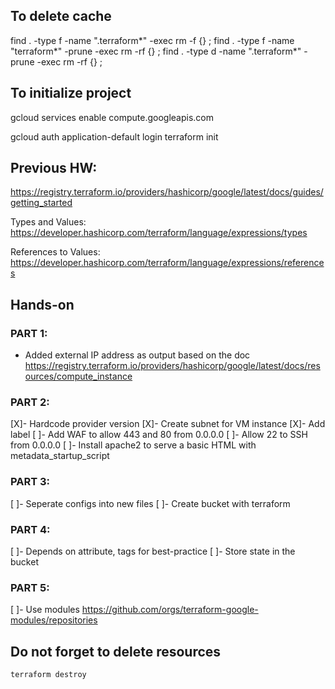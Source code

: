 ## To delete cache

find . -type f -name ".terraform*" -exec rm -f {} \;
find . -type f -name "terraform*" -prune -exec rm -rf {} \;
find . -type d -name ".terraform*" -prune -exec rm -rf {} \;

## To initialize project

gcloud services enable compute.googleapis.com

gcloud auth application-default login
terraform init

## Previous HW:

https://registry.terraform.io/providers/hashicorp/google/latest/docs/guides/getting_started

Types and Values: https://developer.hashicorp.com/terraform/language/expressions/types

References to Values: https://developer.hashicorp.com/terraform/language/expressions/references

## Hands-on

### PART 1:
- Added external IP address as output based on the doc
https://registry.terraform.io/providers/hashicorp/google/latest/docs/resources/compute_instance

### PART 2:
[X]- Hardcode provider version
[X]- Create subnet for VM instance
[X]- Add label
[ ]- Add WAF to allow 443 and 80 from 0.0.0.0
[ ]- Allow 22 to SSH from 0.0.0.0
[ ]- Install apache2 to serve a basic HTML with metadata_startup_script

### PART 3:
[ ]- Seperate configs into new files
[ ]- Create bucket with terraform

### PART 4:
[ ]- Depends on attribute, tags for best-practice
[ ]- Store state in the bucket

### PART 5:
[ ]- Use modules
https://github.com/orgs/terraform-google-modules/repositories

## Do not forget to delete resources
`terraform destroy`